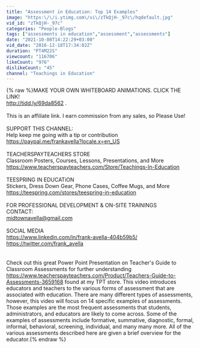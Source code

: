 ```yaml
---
title: "Assessment in Education: Top 14 Examples"
image: "https:\/\/i.ytimg.com\/vi\/zTkQjH-_97c\/hqdefault.jpg"
vid_id: "zTkQjH-_97c"
categories: "People-Blogs"
tags: ["assessments in education","assessment","assessments"]
date: "2021-10-08T14:22:29+03:00"
vid_date: "2016-12-18T17:34:02Z"
duration: "PT4M22S"
viewcount: "116706"
likeCount: "976"
dislikeCount: "45"
channel: "Teachings in Education"
---
```

{% raw %}MAKE YOUR OWN WHITEBOARD ANIMATIONS. CLICK THE LINK!<br /><a rel="nofollow" target="blank" href="http://tidd.ly/69da8562">http://tidd.ly/69da8562</a> . <br /><br />This is an affiliate link. I earn commission from any sales, so Please Use!<br /><br />SUPPORT THIS CHANNEL: <br />Help keep me going with a tip or contribution<br /><a rel="nofollow" target="blank" href="https://paypal.me/frankavella?locale.x=en_US">https://paypal.me/frankavella?locale.x=en_US</a> <br /><br />TEACHERSPAYTEACHERS STORE<br />Classroom Posters, Courses, Lessons, Presentations, and More<br /><a rel="nofollow" target="blank" href="https://www.teacherspayteachers.com/Store/Teachings-In-Education">https://www.teacherspayteachers.com/Store/Teachings-In-Education</a> <br /><br />TEESPRING IN EDUCATiON<br />Stickers, Dress Down Gear, Phone Cases, Coffee Mugs, and More<br /><a rel="nofollow" target="blank" href="https://teespring.com/stores/teespring-in-education">https://teespring.com/stores/teespring-in-education</a> <br /><br />FOR PROFESSIONAL DEVELOPMENT &amp; ON-SITE TRAININGS<br />CONTACT:<br />midtownavella@gmail.com<br /><br />SOCIAL MEDIA<br /><a rel="nofollow" target="blank" href="https://www.linkedin.com/in/frank-avella-404b59b5/">https://www.linkedin.com/in/frank-avella-404b59b5/</a> <br /><a rel="nofollow" target="blank" href="https://twitter.com/frank_avella">https://twitter.com/frank_avella</a> <br /><br /><br />Check out this great Power Point Presentation on Teacher's Guide to Classroom Assessments for further understanding   <a rel="nofollow" target="blank" href="https://www.teacherspayteachers.com/Product/Teachers-Guide-to-Assessments-3659168">https://www.teacherspayteachers.com/Product/Teachers-Guide-to-Assessments-3659168</a> found at my TPT store. This video introduces educators and teachers to the various forms of assessment that are associated with education. There are many different types of assessments, however, this video will focus on 14 specific examples of assessments. Those examples are the most frequent assessments that students, administrators, and educators are likely to come across. Some of the examples of assessments include formative, summative, diagnostic, formal, informal, behavioral, screening, individual, and many many more. All of the various assessments described here are given a brief overview for the educator.{% endraw %}
